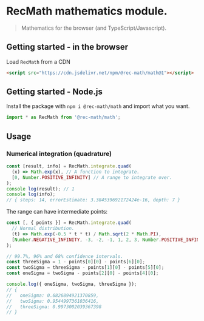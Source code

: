 # RecMath mathematics module.

> Mathematics for the browser (and TypeScript/Javascript).

## Getting started - in the browser

Load `RecMath` from a CDN

```html
<script src="https://cdn.jsdelivr.net/npm/@rec-math/math@1"></script>
```

## Getting started - Node.js

Install the package with `npm i @rec-math/math` and import what you want.

```Javascript
import * as RecMath from '@rec-math/math';
```

## Usage

### Numerical integration (quadrature)

```Javascript
const [result, info] = RecMath.integrate.quad(
  (x) => Math.exp(x), // A function to integrate.
  [0, Number.POSITIVE_INFINITY] // A range to integrate over.
);
console log(result); // 1
console log(info);
// { steps: 14, errorEstimate: 3.384539692172424e-16, depth: 7 }
```

The range can have intermediate points:

```Javascript
const [, { points }] = RecMath.integrate.quad(
  // Normal distribution.
  (t) => Math.exp(-0.5 * t * t) / Math.sqrt(2 * Math.PI),
  [Number.NEGATIVE_INFINITY, -3, -2, -1, 1, 2, 3, Number.POSITIVE_INFINITY]
);

// 99.7%, 96% and 68% confidence intervals.
const threeSigma = 1 - points[0][0] - points[6][0];
const twoSigma = threeSigma - points[1][0] - points[5][0];
const oneSigma = twoSigma - points[2][0] - points[4][0];

console.log({ oneSigma, twoSigma, threeSigma });
// {
//   oneSigma: 0.6826894921370859,
//   twoSigma: 0.9544997361036416,
//   threeSigma: 0.9973002039367398
// }
```
